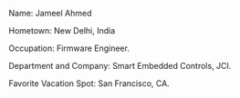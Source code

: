 Name: Jameel Ahmed

Hometown: New Delhi, India

Occupation: Firmware Engineer.

Department and Company: Smart Embedded Controls, JCI.

Favorite Vacation Spot: San Francisco, CA.
